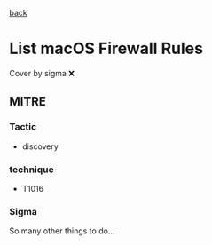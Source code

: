 [back](../index.md)
# List macOS Firewall Rules
Cover by sigma :x: 

## MITRE
### Tactic
  - discovery

### technique
  - T1016

### Sigma

 So many other things to do...
